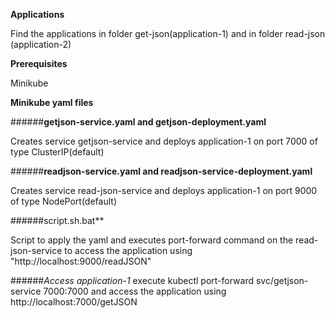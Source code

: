 **Applications**

Find the applications in folder get-json(application-1) and in folder read-json (application-2)

**Prerequisites**

Minikube


**Minikube yaml files**

######**getjson-service.yaml and getjson-deployment.yaml**

Creates service getjson-service and deploys application-1 on port 7000 of type ClusterIP(default)

######**readjson-service.yaml and readjson-service-deployment.yaml**

Creates service read-json-service and deploys application-1 on port 9000 of type NodePort(default)

######script.sh.bat**

Script to apply the yaml and executes port-forward command on the read-json-service to access the application using "http://localhost:9000/readJSON"


######*Access application-1*
execute kubectl port-forward svc/getjson-service 7000:7000 and access the application using http://localhost:7000/getJSON
